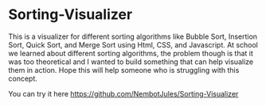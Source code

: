 # Sorting-Visualizer
This is a visualizer for different sorting algorithms like Bubble Sort, Insertion Sort, Quick Sort, and Merge Sort using Html, CSS, and Javascript.
At school we learned about different sorting algorithms, the problem though is that it was too theoretical and I wanted to build something that can help 
visualize them in action. Hope this will help someone who is struggling with this concept.

You can try it here https://github.com/NembotJules/Sorting-Visualizer
